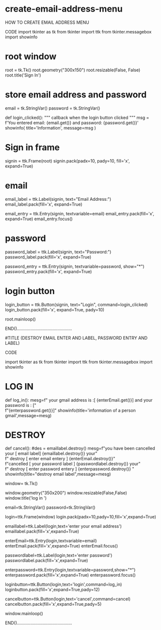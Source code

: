 # create-email-address-menu
HOW TO CREATE EMAIL ADDRESS MENU

CODE
import tkinter as tk
from tkinter import ttk
from tkinter.messagebox import showinfo

# root window
root = tk.Tk()
root.geometry("300x150")
root.resizable(False, False)
root.title('Sign In')

# store email address and password
email = tk.StringVar()
password = tk.StringVar()


def login_clicked():
    """ callback when the login button clicked
    """
    msg = f'You entered email: {email.get()} and password: {password.get()}'
    showinfo(
        title='Information',
        message=msg
    )


# Sign in frame
signin = ttk.Frame(root)
signin.pack(padx=10, pady=10, fill='x', expand=True)


# email
email_label = ttk.Label(signin, text="Email Address:")
email_label.pack(fill='x', expand=True)

email_entry = ttk.Entry(signin, textvariable=email)
email_entry.pack(fill='x', expand=True)
email_entry.focus()

# password
password_label = ttk.Label(signin, text="Password:")
password_label.pack(fill='x', expand=True)

password_entry = ttk.Entry(signin, textvariable=password, show="*")
password_entry.pack(fill='x', expand=True)

# login button
login_button = ttk.Button(signin, text="Login", command=login_clicked)
login_button.pack(fill='x', expand=True, pady=10)


root.mainloop()

END().............................................

#TITLE (DESTROY EMAIL ENTER AND LABEL, PASSWORD ENTRY AND LABEL)

CODE

import tkinter as tk
from tkinter import ttk
from tkinter.messagebox import showinfo
# LOG IN
def log_in():
    mesg=f" your gmail address is :[ {enterEmail.get()}] and your password is : [" \
         f"{enterpassword.get()}]"
    showinfo(title='information of a person gmail',message=mesg)
# DESTROY
def cancel():
    #des = emaillabel.destroy()
    mesg=f"you have been cancelled your [ email  label] {emaillabel.destroy()} your" \
         f" destroy [ enter email entery ] {enterEmail.destroy()}" \
         f"cancelled [ your password  label ] {passwordlabel.destroy()} your" \
         f" destroy [ enter password entery ] {enterpassword.destroy()} "
    showinfo(title="destroy email label",message=mesg)

window= tk.Tk()

window.geometry("350x200")
window.resizable(False,False)
window.title('log in ')

email=tk.StringVar()
password=tk.StringVar()

login=ttk.Frame(window)
login.pack(padx=10,pady=10,fill='x',expand=True)


emaillabel=ttk.Label(login,text='enter your email address')
emaillabel.pack(fill='x',expand=True)

enterEmail=ttk.Entry(login,textvariable=email)
enterEmail.pack(fill='x',expand=True)
enterEmail.focus()

passwordlabel=ttk.Label(login,text='enter password')
passwordlabel.pack(fill='x',expand=True)

enterpassword=ttk.Entry(login,textvariable=password,show="*")
enterpassword.pack(fill='x',expand=True)
enterpassword.focus()

loginbutton=ttk.Button(login,text='login',command=log_in)
loginbutton.pack(fill='x',expand=True,pady=12)

cancelbutton=ttk.Button(login,text='cancel',command=cancel)
cancelbutton.pack(fill='x',expand=True,pady=5)

window.mainloop()


END().............................................
